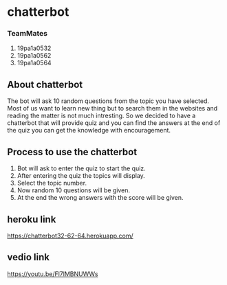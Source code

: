 # chatterbot
### TeamMates
 1. 19pa1a0532
 2. 19pa1a0562
 3. 19pa1a0564

## About chatterbot
The bot will ask 10 random questions from the topic you have selected.
Most of us want to learn new thing but to search them in the websites and reading the matter is not much intresting.
So we decided to have a chatterbot that will provide quiz and you can find the answers at the end of the quiz you can get the knowledge with encouragement.

## Process to use the chatterbot
1. Bot will ask to enter the quiz to start the quiz.
2. After entering the quiz the topics will display.
3. Select the topic number.
4. Now random 10 questions will be given.
5. At the end the wrong answers with the score will be given.


## heroku link
https://chatterbot32-62-64.herokuapp.com/

## vedio link
https://youtu.be/Fl7lMBNUWWs
